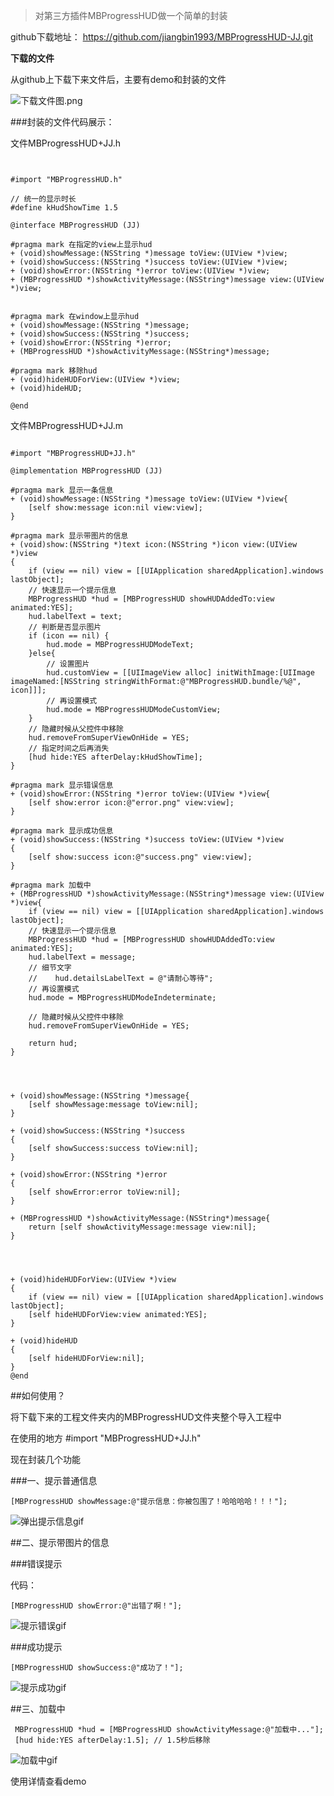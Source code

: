 >对第三方插件MBProgressHUD做一个简单的封装

github下载地址： https://github.com/jiangbin1993/MBProgressHUD-JJ.git

**下载的文件**

从github上下载下来文件后，主要有demo和封装的文件

![下载文件图.png](https://upload-images.jianshu.io/upload_images/2541004-5429c0f0e978a13b.png?imageMogr2/auto-orient/strip%7CimageView2/2/w/1240)

###封装的文件代码展示：

文件MBProgressHUD+JJ.h

```


#import "MBProgressHUD.h"

// 统一的显示时长
#define kHudShowTime 1.5

@interface MBProgressHUD (JJ)

#pragma mark 在指定的view上显示hud
+ (void)showMessage:(NSString *)message toView:(UIView *)view;
+ (void)showSuccess:(NSString *)success toView:(UIView *)view;
+ (void)showError:(NSString *)error toView:(UIView *)view;
+ (MBProgressHUD *)showActivityMessage:(NSString*)message view:(UIView *)view;


#pragma mark 在window上显示hud
+ (void)showMessage:(NSString *)message;
+ (void)showSuccess:(NSString *)success;
+ (void)showError:(NSString *)error;
+ (MBProgressHUD *)showActivityMessage:(NSString*)message;

#pragma mark 移除hud
+ (void)hideHUDForView:(UIView *)view;
+ (void)hideHUD;

@end

```

文件MBProgressHUD+JJ.m

```

#import "MBProgressHUD+JJ.h"

@implementation MBProgressHUD (JJ)

#pragma mark 显示一条信息
+ (void)showMessage:(NSString *)message toView:(UIView *)view{
    [self show:message icon:nil view:view];
}

#pragma mark 显示带图片的信息
+ (void)show:(NSString *)text icon:(NSString *)icon view:(UIView *)view
{
    if (view == nil) view = [[UIApplication sharedApplication].windows lastObject];
    // 快速显示一个提示信息
    MBProgressHUD *hud = [MBProgressHUD showHUDAddedTo:view animated:YES];
    hud.labelText = text;
    // 判断是否显示图片
    if (icon == nil) {
        hud.mode = MBProgressHUDModeText;
    }else{
        // 设置图片
        hud.customView = [[UIImageView alloc] initWithImage:[UIImage imageNamed:[NSString stringWithFormat:@"MBProgressHUD.bundle/%@", icon]]];
        // 再设置模式
        hud.mode = MBProgressHUDModeCustomView;
    }
    // 隐藏时候从父控件中移除
    hud.removeFromSuperViewOnHide = YES;
    // 指定时间之后再消失
    [hud hide:YES afterDelay:kHudShowTime];
}

#pragma mark 显示错误信息
+ (void)showError:(NSString *)error toView:(UIView *)view{
    [self show:error icon:@"error.png" view:view];
}

#pragma mark 显示成功信息
+ (void)showSuccess:(NSString *)success toView:(UIView *)view
{
    [self show:success icon:@"success.png" view:view];
}

#pragma mark 加载中
+ (MBProgressHUD *)showActivityMessage:(NSString*)message view:(UIView *)view{
    if (view == nil) view = [[UIApplication sharedApplication].windows lastObject];
    // 快速显示一个提示信息
    MBProgressHUD *hud = [MBProgressHUD showHUDAddedTo:view animated:YES];
    hud.labelText = message;
    // 细节文字
    //    hud.detailsLabelText = @"请耐心等待";
    // 再设置模式
    hud.mode = MBProgressHUDModeIndeterminate;
    
    // 隐藏时候从父控件中移除
    hud.removeFromSuperViewOnHide = YES;
    
    return hud;
}




+ (void)showMessage:(NSString *)message{
    [self showMessage:message toView:nil];
}

+ (void)showSuccess:(NSString *)success
{
    [self showSuccess:success toView:nil];
}

+ (void)showError:(NSString *)error
{
    [self showError:error toView:nil];
}

+ (MBProgressHUD *)showActivityMessage:(NSString*)message{
    return [self showActivityMessage:message view:nil];
}




+ (void)hideHUDForView:(UIView *)view
{
    if (view == nil) view = [[UIApplication sharedApplication].windows lastObject];
    [self hideHUDForView:view animated:YES];
}

+ (void)hideHUD
{
    [self hideHUDForView:nil];
}
@end

```


##如何使用？

将下载下来的工程文件夹内的MBProgressHUD文件夹整个导入工程中

在使用的地方 #import "MBProgressHUD+JJ.h"

现在封装几个功能

###一、提示普通信息

```
[MBProgressHUD showMessage:@"提示信息：你被包围了！哈哈哈哈！！！"];
```

![弹出提示信息gif](https://upload-images.jianshu.io/upload_images/2541004-1f243e6151fec380.gif?imageMogr2/auto-orient/strip)

##二、提示带图片的信息

###错误提示

代码：

```
[MBProgressHUD showError:@"出错了啊！"];
```


![提示错误gif](https://upload-images.jianshu.io/upload_images/2541004-887ed8e603fd6c3b.gif?imageMogr2/auto-orient/strip)

###成功提示

```
[MBProgressHUD showSuccess:@"成功了！"];
```

![提示成功gif](https://upload-images.jianshu.io/upload_images/2541004-7136b5be54128c11.gif?imageMogr2/auto-orient/strip)

##三、加载中

```
 MBProgressHUD *hud = [MBProgressHUD showActivityMessage:@"加载中..."];
 [hud hide:YES afterDelay:1.5]; // 1.5秒后移除
```

![加载中gif](https://upload-images.jianshu.io/upload_images/2541004-4258de4eef7ddb94.gif?imageMogr2/auto-orient/strip)

使用详情查看demo












